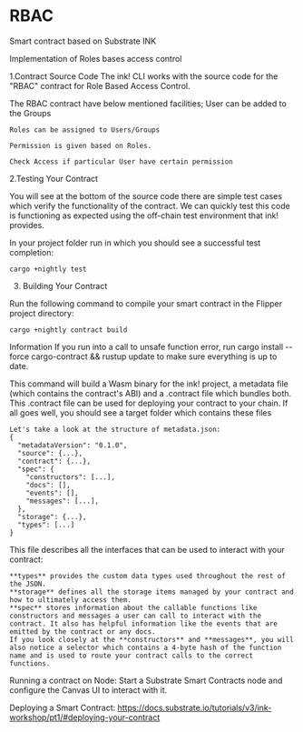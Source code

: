 # RBAC
Smart contract based on Substrate INK

Implementation of Roles bases access control

1.Contract Source Code
The ink! CLI works with the source code for the "RBAC" contract for Role Based Access Control. 

The RBAC contract have below mentioned facilities;
    User can be added to the Groups
    
    Roles can be assigned to Users/Groups
    
    Permission is given based on Roles.
    
    Check Access if particular User have certain permission
    
2.Testing Your Contract

You will see at the bottom of the source code there are simple test cases which verify the functionality of the contract. We can quickly test this code is functioning as expected using the off-chain test environment that ink! provides.

In your project folder run in which you should see a successful test completion:

    cargo +nightly test

3. Building Your Contract

Run the following command to compile your smart contract in the Flipper project directory:

    cargo +nightly contract build

Information
    If you run into a call to unsafe function error, run cargo install --force cargo-contract && rustup update to make sure everything is up to date.

This command will build a Wasm binary for the ink! project, a metadata file (which contains the contract's ABI) and a .contract file which bundles both. This .contract file can be used for deploying your contract to your chain. If all goes well, you should see a target folder which contains these files

    Let's take a look at the structure of metadata.json:
    {
      "metadataVersion": "0.1.0",
      "source": {...},
      "contract": {...},
      "spec": {
        "constructors": [...],
        "docs": [],
        "events": [],
        "messages": [...],
      },
      "storage": {...},
      "types": [...]
    }

This file describes all the interfaces that can be used to interact with your contract:

    **types** provides the custom data types used throughout the rest of the JSON.
    **storage** defines all the storage items managed by your contract and how to ultimately access them.
    **spec** stores information about the callable functions like constructors and messages a user can call to interact with the contract. It also has helpful information like the events that are emitted by the contract or any docs.
    If you look closely at the **constructors** and **messages**, you will also notice a selector which contains a 4-byte hash of the function name and is used to route your contract calls to the correct functions.

Running a contract on Node:
    Start a Substrate Smart Contracts node and configure the Canvas UI to interact with it.

Deploying a Smart Contract:
    https://docs.substrate.io/tutorials/v3/ink-workshop/pt1/#deploying-your-contract
